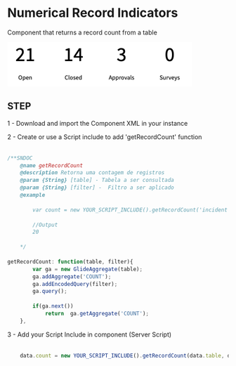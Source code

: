 # Numerical Record Indicators

Component that returns a record count from a table

![Indicators](https://github.com/WillianCostaOCL/service-now-sp/blob/main/Components/Numerical_Record_Indicator/img/indicators-img.png)


## STEP

1 - Download and import the Component XML in your instance

2 - Create or use a Script include to add 'getRecordCount' function

```JAVASCRIPT

/**SNDOC
	@name getRecordCount
	@description Retorna uma contagem de registros
	@param {String} [table] - Tabela a ser consultada
	@param {String} [filter] -  Filtro a ser aplicado
	@example
		
		var count = new YOUR_SCRIPT_INCLUDE().getRecordCount('incident', 'active=true');
		
		//Output
		20
	
	*/

getRecordCount: function(table, filter){
		var ga = new GlideAggregate(table);
		ga.addAggregate('COUNT');
		ga.addEncodedQuery(filter);
		ga.query();

		if(ga.next())
			return  ga.getAggregate('COUNT');	
	},

```


3 - Add your Script Include in component (Server Script)


```JAVASCRIPT

	data.count = new YOUR_SCRIPT_INCLUDE().getRecordCount(data.table, data.filter);

```
